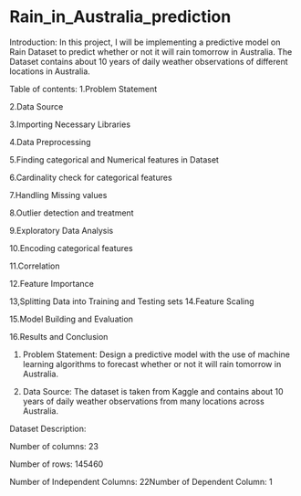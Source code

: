 # Rain_in_Australia_prediction
Introduction:
In this project, I will be implementing a predictive model on Rain Dataset to predict whether or not it will rain tomorrow in Australia. The Dataset contains about 10 years of daily weather observations of different locations in Australia. 


Table of contents:
1.Problem Statement

2.Data Source                                                                                                                                                  

3.Importing Necessary Libraries

4.Data Preprocessing

5.Finding categorical and Numerical features in Dataset

6.Cardinality check for categorical features

7.Handling Missing values

8.Outlier detection and treatment

9.Exploratory Data Analysis

10.Encoding categorical features

11.Correlation

12.Feature Importance

13,Splitting Data into Training and Testing sets
14.Feature Scaling

15.Model Building and Evaluation

16.Results and Conclusion


1. Problem Statement: 
Design a predictive model with the use of machine learning algorithms to forecast whether or not it will rain tomorrow in Australia.


2. Data Source:
The dataset is taken from Kaggle and contains about 10 years of daily weather observations from many locations across Australia.


Dataset Description:

Number of columns: 23

Number of rows: 145460

Number of Independent Columns: 22Number of Dependent Column: 1
